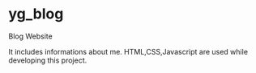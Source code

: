 # yg_blog
Blog Website

It includes informations about me.
HTML,CSS,Javascript are used while developing this project.
